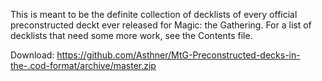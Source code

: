 This is meant to be the definite collection of decklists of every official preconstructed deckt ever released for Magic: the Gathering. For a list of decklists that need some more work, see the Contents file.

Download: https://github.com/Asthner/MtG-Preconstructed-decks-in-the-.cod-format/archive/master.zip
